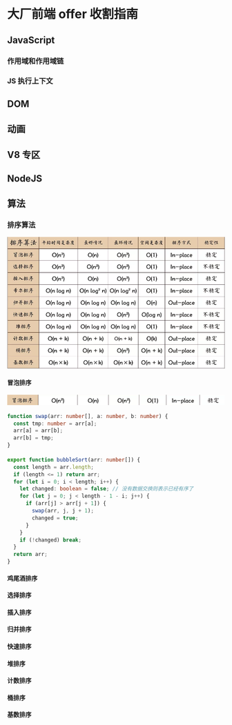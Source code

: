 # 大厂前端 offer 收割指南

## JavaScript

### 作用域和作用域链

### JS 执行上下文

## DOM

## 动画

## V8 专区

## NodeJS

## 算法

### 排序算法

![排序算法一览](./static/imgs/sort.png)

#### 冒泡排序

![](./static/imgs/bubbleSort.png)

```typescript
function swap(arr: number[], a: number, b: number) {
  const tmp: number = arr[a];
  arr[a] = arr[b];
  arr[b] = tmp;
}

export function bubbleSort(arr: number[]) {
  const length = arr.length;
  if (length <= 1) return arr;
  for (let i = 0; i < length; i++) {
    let changed: boolean = false; // 没有数据交换则表示已经有序了
    for (let j = 0; j < length - 1 - i; j++) {
      if (arr[j] > arr[j + 1]) {
        swap(arr, j, j + 1);
        changed = true;
      }
    }
    if (!changed) break;
  }
  return arr;
}
```

#### 鸡尾酒排序

#### 选择排序

#### 插入排序

#### 归并排序

#### 快速排序

#### 堆排序

#### 计数排序

#### 桶排序

#### 基数排序
